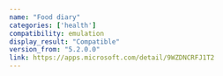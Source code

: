 ```yaml
---
name: "Food diary"
categories: ['health']
compatibility: emulation
display_result: "Compatible"
version_from: "5.2.0.0"
link: https://apps.microsoft.com/detail/9WZDNCRFJ1T2
---
```

